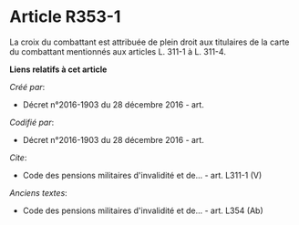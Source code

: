 # Article R353-1

La croix du combattant est attribuée de plein droit aux titulaires de la carte du combattant mentionnés aux articles L. 311-1
à L. 311-4.

**Liens relatifs à cet article**

_Créé par_:

  - Décret n°2016-1903 du 28 décembre 2016 - art.

_Codifié par_:

  - Décret n°2016-1903 du 28 décembre 2016 - art.

_Cite_:

  - Code des pensions militaires d'invalidité et de... - art. L311-1 (V)

_Anciens textes_:

  - Code des pensions militaires d'invalidité et de... - art. L354 (Ab)
